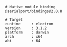     # Native module binding
    @serialport/bindings@2.0.8
    
    # Target
    runtime     : electron 
    version     : 3.1.2
    platform    : darwin
    arch        : x64
    abi         : 64
